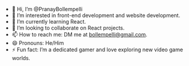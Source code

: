 - 👋 Hi, I’m @PranayBollempelli
- 👀 I’m interested in front-end development and website development.
- 🌱 I’m currently learning React.
- 💞️ I’m looking to collaborate on React projects.
- 📫 How to reach me: DM me at bollempelli@gmail.com.
- 😄 Pronouns: He/Him
- ⚡ Fun fact: I’m a dedicated gamer and love exploring new video game worlds.

<!---
PranayBollempelli/PranayBollempelli is a ✨ special ✨ repository because its `README.md` (this file) appears on your GitHub profile.
You can click the Preview link to take a look at your changes.
--->
